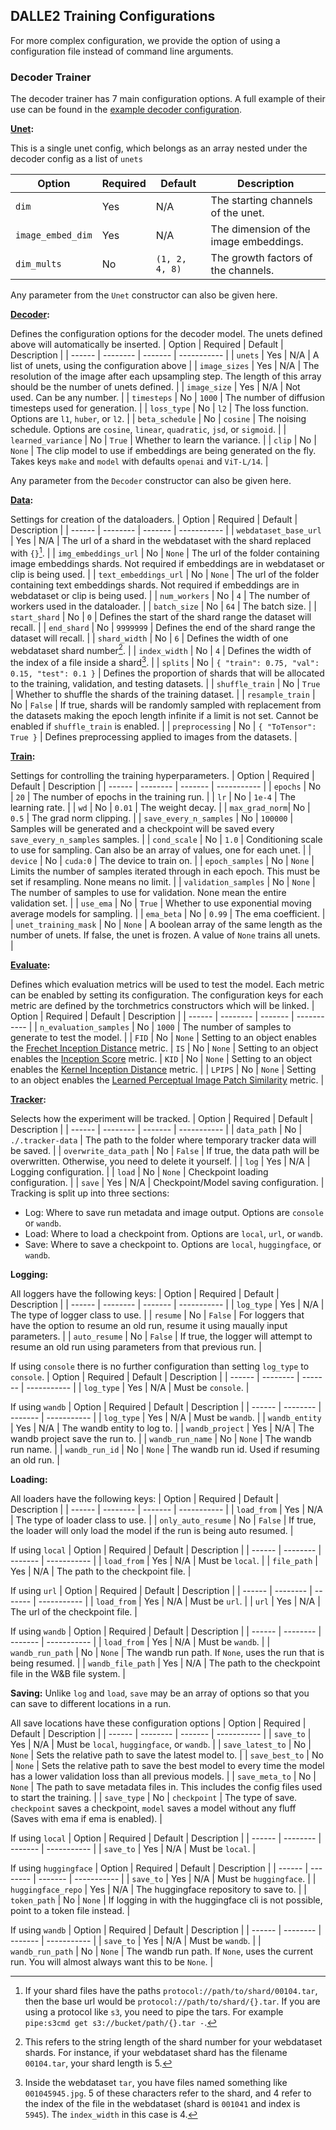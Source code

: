 ## DALLE2 Training Configurations

For more complex configuration, we provide the option of using a configuration file instead of command line arguments.

### Decoder Trainer

The decoder trainer has 7 main configuration options. A full example of their use can be found in the [example decoder configuration](train_decoder_config.example.json).

**<ins>Unet</ins>:**

This is a single unet config, which belongs as an array nested under the decoder config as a list of `unets`

| Option | Required | Default | Description |
| ------ | -------- | ------- | ----------- |
| `dim`  | Yes      | N/A     | The starting channels of the unet. |
| `image_embed_dim` | Yes | N/A | The dimension of the image embeddings. |
| `dim_mults` | No | `(1, 2, 4, 8)` | The growth factors of the channels. |

Any parameter from the `Unet` constructor can also be given here.

**<ins>Decoder</ins>:**

Defines the configuration options for the decoder model. The unets defined above will automatically be inserted.
| Option | Required | Default | Description |
| ------ | -------- | ------- | ----------- |
| `unets` | Yes | N/A | A list of unets, using the configuration above |
| `image_sizes` | Yes | N/A | The resolution of the image after each upsampling step. The length of this array should be the number of unets defined. |
| `image_size` | Yes | N/A | Not used. Can be any number. |
| `timesteps` | No | `1000` | The number of diffusion timesteps used for generation. |
| `loss_type` | No | `l2` | The loss function. Options are `l1`, `huber`, or `l2`. |
| `beta_schedule` | No | `cosine` | The noising schedule. Options are `cosine`, `linear`, `quadratic`, `jsd`, or `sigmoid`. |
| `learned_variance` | No | `True` | Whether to learn the variance. |
| `clip` | No | `None` | The clip model to use if embeddings are being generated on the fly. Takes keys `make` and `model` with defaults `openai` and `ViT-L/14`. |

Any parameter from the `Decoder` constructor can also be given here.

**<ins>Data</ins>:**

Settings for creation of the dataloaders.
| Option | Required | Default | Description |
| ------ | -------- | ------- | ----------- |
| `webdataset_base_url` | Yes | N/A | The url of a shard in the webdataset with the shard replaced with `{}`[^1]. |
| `img_embeddings_url` | No | `None` | The url of the folder containing image embeddings shards. Not required if embeddings are in webdataset or clip is being used. |
| `text_embeddings_url` | No | `None` | The url of the folder containing text embeddings shards. Not required if embeddings are in webdataset or clip is being used. |
| `num_workers` | No | `4` | The number of workers used in the dataloader. |
| `batch_size` | No | `64` | The batch size. |
| `start_shard` | No | `0` | Defines the start of the shard range the dataset will recall. |
| `end_shard` | No | `9999999` | Defines the end of the shard range the dataset will recall. |
| `shard_width` | No | `6` | Defines the width of one webdataset shard number[^2]. |
| `index_width` | No | `4` | Defines the width of the index of a file inside a shard[^3]. |
| `splits` | No | `{ "train": 0.75, "val": 0.15, "test": 0.1 }` | Defines the proportion of shards that will be allocated to the training, validation, and testing datasets. |
| `shuffle_train` | No | `True` | Whether to shuffle the shards of the training dataset. |
| `resample_train` | No | `False` | If true, shards will be randomly sampled with replacement from the datasets making the epoch length infinite if a limit is not set. Cannot be enabled if `shuffle_train` is enabled. |
| `preprocessing` | No | `{ "ToTensor": True }` | Defines preprocessing applied to images from the datasets. |

[^1]: If your shard files have the paths `protocol://path/to/shard/00104.tar`, then the base url would be `protocol://path/to/shard/{}.tar`. If you are using a protocol like `s3`, you need to pipe the tars. For example `pipe:s3cmd get s3://bucket/path/{}.tar -`.

[^2]: This refers to the string length of the shard number for your webdataset shards. For instance, if your webdataset shard has the filename `00104.tar`, your shard length is 5.

[^3]: Inside the webdataset `tar`, you have files named something like `001045945.jpg`. 5 of these characters refer to the shard, and 4 refer to the index of the file in the webdataset (shard is `001041` and index is `5945`). The `index_width` in this case is 4.

**<ins>Train</ins>:**

Settings for controlling the training hyperparameters.
| Option | Required | Default | Description |
| ------ | -------- | ------- | ----------- |
| `epochs` | No | `20` | The number of epochs in the training run. |
| `lr` | No | `1e-4` | The learning rate. |
| `wd` | No | `0.01` | The weight decay. |
| `max_grad_norm`| No | `0.5` | The grad norm clipping. |
| `save_every_n_samples` | No | `100000` | Samples will be generated and a checkpoint will be saved every `save_every_n_samples` samples. |
| `cond_scale` | No | `1.0` | Conditioning scale to use for sampling. Can also be an array of values, one for each unet. |
| `device` | No | `cuda:0` | The device to train on. |
| `epoch_samples` | No | `None` | Limits the number of samples iterated through in each epoch. This must be set if resampling. None means no limit. |
| `validation_samples` | No | `None` | The number of samples to use for validation. None mean the entire validation set. |
| `use_ema` | No | `True` | Whether to use exponential moving average models for sampling. |
| `ema_beta` | No | `0.99` | The ema coefficient. |
| `unet_training_mask` | No | `None` | A boolean array of the same length as the number of unets. If false, the unet is frozen. A value of `None` trains all unets. |

**<ins>Evaluate</ins>:**

Defines which evaluation metrics will be used to test the model.
Each metric can be enabled by setting its configuration. The configuration keys for each metric are defined by the torchmetrics constructors which will be linked.
| Option | Required | Default | Description |
| ------ | -------- | ------- | ----------- |
| `n_evaluation_samples` | No | `1000` | The number of samples to generate to test the model. |
| `FID` | No | `None` | Setting to an object enables the [Frechet Inception Distance](https://torchmetrics.readthedocs.io/en/stable/image/frechet_inception_distance.html) metric. 
| `IS` | No | `None` | Setting to an object enables the [Inception Score](https://torchmetrics.readthedocs.io/en/stable/image/inception_score.html) metric.
| `KID` | No | `None` | Setting to an object enables the [Kernel Inception Distance](https://torchmetrics.readthedocs.io/en/stable/image/kernel_inception_distance.html) metric. |
| `LPIPS` | No | `None` | Setting to an object enables the [Learned Perceptual Image Patch Similarity](https://torchmetrics.readthedocs.io/en/stable/image/learned_perceptual_image_patch_similarity.html) metric. |

**<ins>Tracker</ins>:**

Selects how the experiment will be tracked.
| Option | Required | Default | Description |
| ------ | -------- | ------- | ----------- |
| `data_path` | No | `./.tracker-data` | The path to the folder where temporary tracker data will be saved. |
| `overwrite_data_path` | No | `False` | If true, the data path will be overwritten. Otherwise, you need to delete it yourself. |
| `log` | Yes | N/A | Logging configuration. |
| `load` | No | `None` | Checkpoint loading configuration. |
| `save` | Yes | N/A | Checkpoint/Model saving configuration. |
Tracking is split up into three sections:
* Log: Where to save run metadata and image output. Options are `console` or `wandb`.
* Load: Where to load a checkpoint from. Options are `local`, `url`, or `wandb`.
* Save: Where to save a checkpoint to. Options are `local`, `huggingface`, or `wandb`.

**Logging:**

All loggers have the following keys:
| Option | Required | Default | Description |
| ------ | -------- | ------- | ----------- |
| `log_type` | Yes | N/A | The type of logger class to use. |
| `resume` | No | `False` | For loggers that have the option to resume an old run, resume it using maually input parameters. |
| `auto_resume` | No | `False` | If true, the logger will attempt to resume an old run using parameters from that previous run. |

If using `console` there is no further configuration than setting `log_type` to `console`.
| Option | Required | Default | Description |
| ------ | -------- | ------- | ----------- |
| `log_type` | Yes | N/A | Must be `console`. |

If using `wandb`
| Option | Required | Default | Description |
| ------ | -------- | ------- | ----------- |
| `log_type` | Yes | N/A | Must be `wandb`. |
| `wandb_entity` | Yes | N/A | The wandb entity to log to. |
| `wandb_project` | Yes | N/A | The wandb project save the run to. |
| `wandb_run_name` | No | `None` | The wandb run name. |
| `wandb_run_id` | No | `None` | The wandb run id. Used if resuming an old run. |

**Loading:**

All loaders have the following keys:
| Option | Required | Default | Description |
| ------ | -------- | ------- | ----------- |
| `load_from` | Yes | N/A | The type of loader class to use. |
| `only_auto_resume` | No | `False` | If true, the loader will only load the model if the run is being auto resumed. |

If using `local`
| Option | Required | Default | Description |
| ------ | -------- | ------- | ----------- |
| `load_from` | Yes | N/A | Must be `local`. |
| `file_path` | Yes | N/A | The path to the checkpoint file. |

If using `url`
| Option | Required | Default | Description |
| ------ | -------- | ------- | ----------- |
| `load_from` | Yes | N/A | Must be `url`. |
| `url` | Yes | N/A | The url of the checkpoint file. |

If using `wandb`
| Option | Required | Default | Description |
| ------ | -------- | ------- | ----------- |
| `load_from` | Yes | N/A | Must be `wandb`. |
| `wandb_run_path` | No | `None` | The wandb run path. If `None`, uses the run that is being resumed. |
| `wandb_file_path` | Yes | N/A | The path to the checkpoint file in the W&B file system. |

**Saving:**
Unlike `log` and `load`, `save` may be an array of options so that you can save to different locations in a run.

All save locations have these configuration options
| Option | Required | Default | Description |
| ------ | -------- | ------- | ----------- |
| `save_to` | Yes | N/A | Must be `local`, `huggingface`, or `wandb`. |
| `save_latest_to` | No | `None` | Sets the relative path to save the latest model to. |
| `save_best_to` | No | `None` | Sets the relative path to save the best model to every time the model has a lower validation loss than all previous models. |
| `save_meta_to` | No | `None` | The path to save metadata files in. This includes the config files used to start the training. |
| `save_type` | No | `checkpoint` | The type of save. `checkpoint` saves a checkpoint, `model` saves a model without any fluff (Saves with ema if ema is enabled). |

If using `local`
| Option | Required | Default | Description |
| ------ | -------- | ------- | ----------- |
| `save_to` | Yes | N/A | Must be `local`. |

If using `huggingface`
| Option | Required | Default | Description |
| ------ | -------- | ------- | ----------- |
| `save_to` | Yes | N/A | Must be `huggingface`. |
| `huggingface_repo` | Yes | N/A | The huggingface repository to save to. |
| `token_path` | No | `None` | If logging in with the huggingface cli is not possible, point to a token file instead. |

If using `wandb`
| Option | Required | Default | Description |
| ------ | -------- | ------- | ----------- |
| `save_to` | Yes | N/A | Must be `wandb`. |
| `wandb_run_path` | No | `None` | The wandb run path. If `None`, uses the current run. You will almost always want this to be `None`. |
